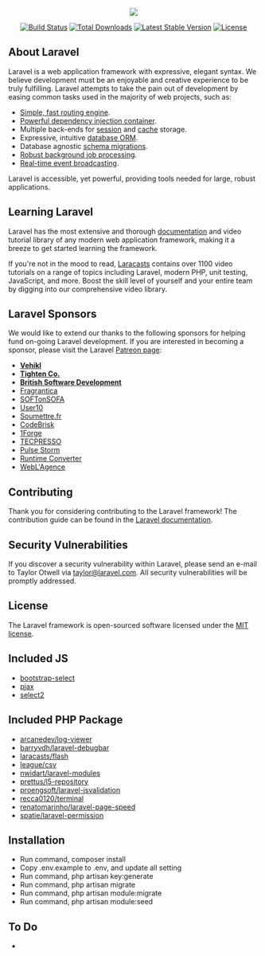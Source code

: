 <p align="center"><img src="https://laravel.com/assets/img/components/logo-laravel.svg"></p>

<p align="center">
<a href="https://travis-ci.org/laravel/framework"><img src="https://travis-ci.org/laravel/framework.svg" alt="Build Status"></a>
<a href="https://packagist.org/packages/laravel/framework"><img src="https://poser.pugx.org/laravel/framework/d/total.svg" alt="Total Downloads"></a>
<a href="https://packagist.org/packages/laravel/framework"><img src="https://poser.pugx.org/laravel/framework/v/stable.svg" alt="Latest Stable Version"></a>
<a href="https://packagist.org/packages/laravel/framework"><img src="https://poser.pugx.org/laravel/framework/license.svg" alt="License"></a>
</p>

## About Laravel

Laravel is a web application framework with expressive, elegant syntax. We believe development must be an enjoyable and creative experience to be truly fulfilling. Laravel attempts to take the pain out of development by easing common tasks used in the majority of web projects, such as:

- [Simple, fast routing engine](https://laravel.com/docs/routing).
- [Powerful dependency injection container](https://laravel.com/docs/container).
- Multiple back-ends for [session](https://laravel.com/docs/session) and [cache](https://laravel.com/docs/cache) storage.
- Expressive, intuitive [database ORM](https://laravel.com/docs/eloquent).
- Database agnostic [schema migrations](https://laravel.com/docs/migrations).
- [Robust background job processing](https://laravel.com/docs/queues).
- [Real-time event broadcasting](https://laravel.com/docs/broadcasting).

Laravel is accessible, yet powerful, providing tools needed for large, robust applications.

## Learning Laravel

Laravel has the most extensive and thorough [documentation](https://laravel.com/docs) and video tutorial library of any modern web application framework, making it a breeze to get started learning the framework.

If you're not in the mood to read, [Laracasts](https://laracasts.com) contains over 1100 video tutorials on a range of topics including Laravel, modern PHP, unit testing, JavaScript, and more. Boost the skill level of yourself and your entire team by digging into our comprehensive video library.

## Laravel Sponsors

We would like to extend our thanks to the following sponsors for helping fund on-going Laravel development. If you are interested in becoming a sponsor, please visit the Laravel [Patreon page](https://patreon.com/taylorotwell):

- **[Vehikl](https://vehikl.com/)**
- **[Tighten Co.](https://tighten.co)**
- **[British Software Development](https://www.britishsoftware.co)**
- [Fragrantica](https://www.fragrantica.com)
- [SOFTonSOFA](https://softonsofa.com/)
- [User10](https://user10.com)
- [Soumettre.fr](https://soumettre.fr/)
- [CodeBrisk](https://codebrisk.com)
- [1Forge](https://1forge.com)
- [TECPRESSO](https://tecpresso.co.jp/)
- [Pulse Storm](http://www.pulsestorm.net/)
- [Runtime Converter](http://runtimeconverter.com/)
- [WebL'Agence](https://weblagence.com/)

## Contributing

Thank you for considering contributing to the Laravel framework! The contribution guide can be found in the [Laravel documentation](https://laravel.com/docs/contributions).

## Security Vulnerabilities

If you discover a security vulnerability within Laravel, please send an e-mail to Taylor Otwell via [taylor@laravel.com](mailto:taylor@laravel.com). All security vulnerabilities will be promptly addressed.

## License

The Laravel framework is open-sourced software licensed under the [MIT license](https://opensource.org/licenses/MIT).

## Included JS
- [bootstrap-select](https://www.npmjs.com/package/bootstrap-select)
- [pjax](https://www.npmjs.com/package/pjax)
- [select2](https://www.npmjs.com/package/select2)

## Included PHP Package
- [arcanedev/log-viewer](https://packagist.org/packages/arcanedev/log-viewer)
- [barryvdh/laravel-debugbar](https://packagist.org/packages/barryvdh/laravel-debugbar)
- [laracasts/flash](https://packagist.org/packages/laracasts/flash)
- [league/csv](https://packagist.org/packages/league/csv)
- [nwidart/laravel-modules](https://packagist.org/packages/nwidart/laravel-modules)
- [prettus/l5-repository](https://packagist.org/packages/prettus/l5-repository)
- [proengsoft/laravel-jsvalidation](https://packagist.org/packages/proengsoft/laravel-jsvalidation)
- [recca0120/terminal](https://packagist.org/packages/recca0120/terminal)
- [renatomarinho/laravel-page-speed](https://packagist.org/packages/renatomarinho/laravel-page-speed)
- [spatie/laravel-permission](https://packagist.org/packages/spatie/laravel-permission)

## Installation
- Run command, composer install
- Copy .env.example to .env, and update all setting
- Run command, php artisan key:generate
- Run command, php artisan migrate
- Run command, php artisan module:migrate
- Run command, php artisan module:seed

## To Do
-
